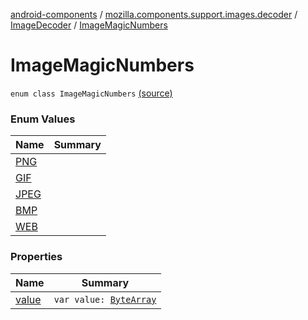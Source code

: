 [android-components](../../../index.md) / [mozilla.components.support.images.decoder](../../index.md) / [ImageDecoder](../index.md) / [ImageMagicNumbers](./index.md)

# ImageMagicNumbers

`enum class ImageMagicNumbers` [(source)](https://github.com/mozilla-mobile/android-components/blob/master/components/support/images/src/main/java/mozilla/components/support/images/decoder/ImageDecoder.kt#L27)

### Enum Values

| Name | Summary |
|---|---|
| [PNG](-p-n-g.md) |  |
| [GIF](-g-i-f.md) |  |
| [JPEG](-j-p-e-g.md) |  |
| [BMP](-b-m-p.md) |  |
| [WEB](-w-e-b.md) |  |

### Properties

| Name | Summary |
|---|---|
| [value](value.md) | `var value: `[`ByteArray`](https://kotlinlang.org/api/latest/jvm/stdlib/kotlin/-byte-array/index.html) |
